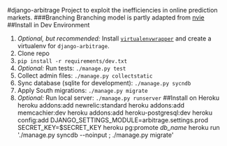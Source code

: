 #django-arbitrage
Project to exploit the inefficiencies in online prediction markets.
###Branching
Branching model is partly adapted from [nvie](http://nvie.com/posts/a-successful-git-branching-model/)
##Install in Dev Environment
1. _Optional, but recommended:_ Install [`virtualenvwrapper`](http://www.doughellmann.com/docs/virtualenvwrapper/) and create a virtualenv for `django-arbitrage`.
2. Clone repo
3. `pip install -r requirements/dev.txt`
4. _Optional:_ Run tests: `./manage.py test`
5. Collect admin files: `./manage.py collectstatic`
6. Sync database (sqlite for development): `./manage.py sycndb`
7. Apply South migrations: `./manage.py migrate`
8. _Optional:_ Run local server: `./manage.py runserver`
##Install on Heroku
    heroku addons:add newrelic:standard
    heroku addons:add memcachier:dev
    heroku addons:add heroku-postgresql:dev
    heroku config:add DJANGO_SETTINGS_MODULE=arbitrage.settings.prod SECRET_KEY=$SECRET_KEY
    heroku pg:promote *db_name*
    heroku run './manage.py syncdb --noinput ; ./manage.py migrate'
